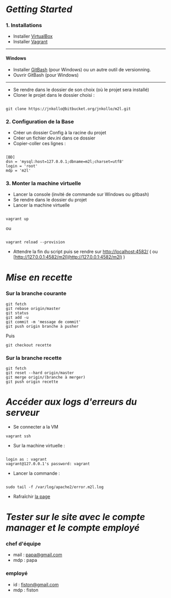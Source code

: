 # ***Getting Started*** #

### 1. Installations ###

- Installer [VirtualBox](https://www.virtualbox.org/wiki/Downloads)
- Installer [Vagrant](https://www.vagrantup.com/downloads.html)

******
#### Windows ####
- Installer [GitBash](https://git-for-windows.github.io/) (pour Windows) ou un autre outil de versionning.
- Ouvrir GitBash (pour Windows)
*****
- Se rendre dans le dossier de son choix (où le projet sera installé)
- Cloner le projet dans le dossier choisi :

```

git clone https://jnkollo@bitbucket.org/jnkollo/m2l.git
```

### 2. Configuration de la Base ###
- Créer un dossier Config à la racine du projet
- Créer un fichier dev.ini dans ce dossier
- Copier-coller ces lignes :


```

[BD]
dsn = 'mysql:host=127.0.0.1;dbname=m2l;charset=utf8'
login = 'root'
mdp = 'm2l'
```


### 3. Monter la machine virtuelle
- Lancer la console (invité de commande sur Windows ou gitbash)
- Se rendre dans le dossier du projet
- Lancer la machine virtuelle

```

vagrant up
```
ou
```

vagrant reload --provision
```
- Attendre la fin du script puis se rendre sur [http://localhost:4582/](http://localhost:4582/) ( ou [http://127.0.0.1:4582/m2l](http://127.0.0.1:4582/m2l) )


# ***Mise en recette*** #

### Sur la branche courante ###



```
git fetch
git rebase origin/master
git status
git add -u
git commit -m 'message de commit'
git push origin branche à pusher
```
Puis

```
git checkout recette
```

### Sur la branche recette ###


```
git fetch
git reset --hard origin/master
git merge origin/(branche à merger)
git push origin recette

```

# ***Accéder aux logs d'erreurs du serveur*** #
- Se connecter a la VM
```
vagrant ssh
```

- Sur la machine virtuelle :

```

login as : vagrant
vagrant@127.0.0.1's password: vagrant

```

- Lancer la commande : 

```

sudo tail -f /var/log/apache2/error.m2l.log
```
- Rafraîchir [la page](http://127.0.0.1:4582/)


# ***Tester sur le site avec le compte manager et le compte employé*** #

### chef d'équipe
*  mail : papa@gmail.com
* mdp : papa

### employé
* id : fiston@gmail.com
* mdp : fiston
